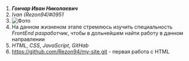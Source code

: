1. _**Гончар Иван Николаевич**_ 
2. _Ivan (Rezon94)#0951_ 
3. ![Фото](https://github.com/Rezon94/Main/blob/3275dfeda43f361f4449f12c37b8ca45813375f8/%D0%A4%D0%BE%D1%82%D0%BE.jpg) 
4. На данном жизненом этапе стремлюсь изучить специальность _FrontEnd разработчик_, чтобы в дольнейшем найти работу в данном направлении 
5. _HTML_, _CSS_, _JavaScript_, _GitHab_ 
6. https://github.com/Rezon94/my-site.git - первая работа c HTML